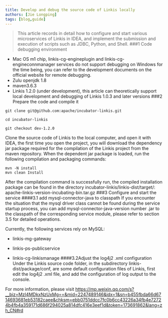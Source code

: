 ```yaml
---
title: Develop and debug the source code of Linkis locally
authors: [Jie Longping]
tags: [blog,guide]
---
```

> This article records in detail how to configure and start various microservices of Linkis in IDEA, and implement the submission and execution of scripts such as JDBC, Python, and Shell.
###1 Code debugging environment
- Mac OS m1 chip, linkis-cg-engineplugin and linkis-cg-engineconnmanager services do not support debugging on Windows for the time being, you can refer to the development documents on the official website for remote debugging.
- Zulu openjdk 1.8
- maven3.6.3
- Linkis 1.2.0 (under development), this article can theoretically support local development and debugging of Linkis 1.0.3 and later versions
###2 Prepare the code and compile it

```shell script
git clone git@github.com:apache/incubator-linkis.git

cd incubator-linkis

git checkout dev-1.2.0 
```
Clone the source code of Linkis to the local computer, and open it with IDEA, the first time you open the project, you will download the dependency jar package required for the compilation of the Linkis project from the maven repository. When the dependent jar package is loaded, run the following compilation and packaging commands:
```shell script
mvn -N install
mvn clean Install
```
After the compilation command is successfully run, the compiled installation package can be found in the directory incubator-linkis/linkis-dist/target/: apache-linkis-version-incubating-bin.tar.gz
###3 Configure and start the service
####3.1 add mysql-connector-java to classpath 
If you encounter the situation that the mysql driver class cannot be found during the service startup process, you can add mysql-connector-java-version number .jar to the classpath of the corresponding service module, please refer to section 3.5 for detailed operations.

Currently, the following services rely on MySQL:

- linkis-mg-gateway

- linkis-ps-publicservice

- linkis-cg-linkismanage
####3.2Adjust the log4j2 .xml configuration
Under the Linkis source code folder, in the subdirectory linkis-dist/package/conf, are some default configuration files of Linkis, first edit the log4j2 .xml file, and add the configuration of log output to the console.

For more information, please visit https://mp.weixin.qq.com/s?__biz=MzI4MDkxNzUxMg==&mid=2247489146&idx=1&sn=b455fbda66d6714693681eb53182caee&chksm=ebb0751ddcc7fc0b6cc43226a34fb4e72724b4fb4a359171d686f294025a814dfc416e3eef1d&token=173691862&lang=zh_CN#rd
